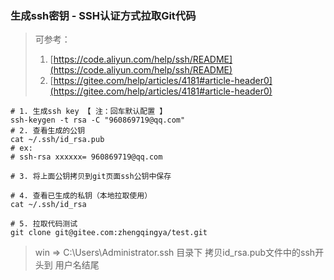 ### 生成ssh密钥 - SSH认证方式拉取Git代码

> 可参考：
> 1. [https://code.aliyun.com/help/ssh/README](https://code.aliyun.com/help/ssh/README)
> 2. [https://gitee.com/help/articles/4181#article-header0](https://gitee.com/help/articles/4181#article-header0)

```shell script
# 1. 生成ssh key 【 注：回车默认配置 】
ssh-keygen -t rsa -C "960869719@qq.com"
# 2. 查看生成的公钥
cat ~/.ssh/id_rsa.pub
# ex:   
# ssh-rsa xxxxxx= 960869719@qq.com

# 3. 将上面公钥拷贝到git页面ssh公钥中保存

# 4. 查看已生成的私钥（本地拉取使用）
cat ~/.ssh/id_rsa

# 5. 拉取代码测试
git clone git@gitee.com:zhengqingya/test.git
```

> win => C:\Users\Administrator\.ssh 目录下 拷贝id_rsa.pub文件中的ssh开头到 用户名结尾
